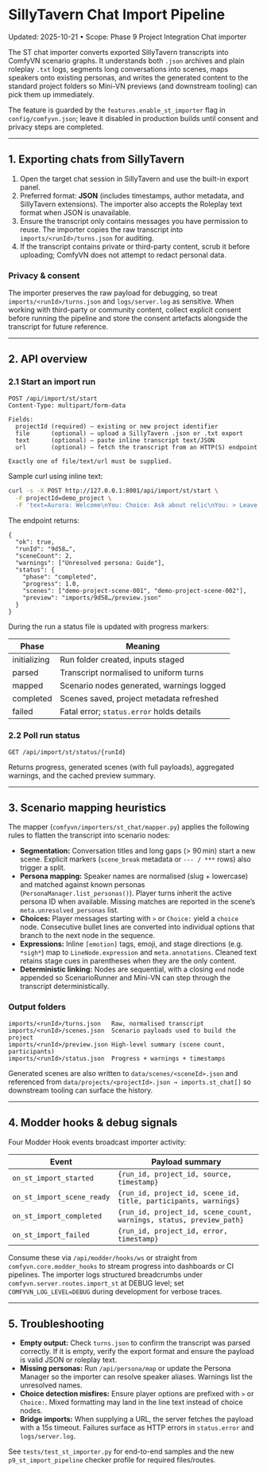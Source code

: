 # SillyTavern Chat Import Pipeline

Updated: 2025-10-21 • Scope: Phase 9 Project Integration Chat importer

The ST chat importer converts exported SillyTavern transcripts into
ComfyVN scenario graphs. It understands both `.json` archives and plain
roleplay `.txt` logs, segments long conversations into scenes, maps
speakers onto existing personas, and writes the generated content to the
standard project folders so Mini-VN previews (and downstream tooling)
can pick them up immediately.

The feature is guarded by the `features.enable_st_importer` flag in
`config/comfyvn.json`; leave it disabled in production builds until
consent and privacy steps are completed.

---

## 1. Exporting chats from SillyTavern

1. Open the target chat session in SillyTavern and use the built-in
   export panel.
2. Preferred format: **JSON** (includes timestamps, author metadata, and
   SillyTavern extensions). The importer also accepts the Roleplay text
   format when JSON is unavailable.
3. Ensure the transcript only contains messages you have permission to
   reuse. The importer copies the raw transcript into
   `imports/<runId>/turns.json` for auditing.
4. If the transcript contains private or third-party content, scrub it
   before uploading; ComfyVN does not attempt to redact personal data.

### Privacy & consent

The importer preserves the raw payload for debugging, so treat
`imports/<runId>/turns.json` and `logs/server.log` as sensitive. When
working with third-party or community content, collect explicit consent
before running the pipeline and store the consent artefacts alongside
the transcript for future reference.

---

## 2. API overview

### 2.1 Start an import run

```
POST /api/import/st/start
Content-Type: multipart/form-data

Fields:
  projectId (required) – existing or new project identifier
  file      (optional) – upload a SillyTavern .json or .txt export
  text      (optional) – paste inline transcript text/JSON
  url       (optional) – fetch the transcript from an HTTP(S) endpoint

Exactly one of file/text/url must be supplied.
```

Sample curl using inline text:

```bash
curl -s -X POST http://127.0.0.1:8001/api/import/st/start \
  -F projectId=demo_project \
  -F 'text=Aurora: Welcome\nYou: Choice: Ask about relic\nYou: > Leave' | jq
```

The endpoint returns:

```jsonc
{
  "ok": true,
  "runId": "9d58…",
  "sceneCount": 2,
  "warnings": ["Unresolved persona: Guide"],
  "status": {
    "phase": "completed",
    "progress": 1.0,
    "scenes": ["demo-project-scene-001", "demo-project-scene-002"],
    "preview": "imports/9d58…/preview.json"
  }
}
```

During the run a status file is updated with progress markers:

| Phase       | Meaning                                   |
|-------------|-------------------------------------------|
| initializing| Run folder created, inputs staged         |
| parsed      | Transcript normalised to uniform turns    |
| mapped      | Scenario nodes generated, warnings logged |
| completed   | Scenes saved, project metadata refreshed  |
| failed      | Fatal error; `status.error` holds details |

### 2.2 Poll run status

```
GET /api/import/st/status/{runId}
```

Returns progress, generated scenes (with full payloads), aggregated
warnings, and the cached preview summary.

---

## 3. Scenario mapping heuristics

The mapper (`comfyvn/importers/st_chat/mapper.py`) applies the
following rules to flatten the transcript into scenario nodes:

- **Segmentation:** Conversation titles and long gaps (> 90 min) start a
  new scene. Explicit markers (`scene_break` metadata or `--- / ***` rows)
  also trigger a split.
- **Persona mapping:** Speaker names are normalised (slug + lowercase)
  and matched against known personas (`PersonaManager.list_personas()`).
  Player turns inherit the active persona ID when available. Missing
  matches are reported in the scene’s `meta.unresolved_personas` list.
- **Choices:** Player messages starting with `>` or `Choice:` yield a
  `choice` node. Consecutive bullet lines are converted into individual
  options that branch to the next node in the sequence.
- **Expressions:** Inline `[emotion]` tags, emoji, and stage directions
  (e.g. `*sigh*`) map to `LineNode.expression` and `meta.annotations`.
  Cleaned text retains stage cues in parentheses when they are the only
  content.
- **Deterministic linking:** Nodes are sequential, with a closing
  `end` node appended so ScenarioRunner and Mini-VN can step through the
  transcript deterministically.

### Output folders

```
imports/<runId>/turns.json   Raw, normalised transcript
imports/<runId>/scenes.json  Scenario payloads used to build the project
imports/<runId>/preview.json High-level summary (scene count, participants)
imports/<runId>/status.json  Progress + warnings + timestamps
```

Generated scenes are also written to `data/scenes/<sceneId>.json` and
referenced from `data/projects/<projectId>.json → imports.st_chat[]` so
downstream tooling can surface the history.

---

## 4. Modder hooks & debug signals

Four Modder Hook events broadcast importer activity:

| Event                      | Payload summary                                  |
|----------------------------|---------------------------------------------------|
| `on_st_import_started`     | `{run_id, project_id, source, timestamp}`         |
| `on_st_import_scene_ready` | `{run_id, project_id, scene_id, title, participants, warnings}` |
| `on_st_import_completed`   | `{run_id, project_id, scene_count, warnings, status, preview_path}` |
| `on_st_import_failed`      | `{run_id, project_id, error, timestamp}`          |

Consume these via `/api/modder/hooks/ws` or straight from
`comfyvn.core.modder_hooks` to stream progress into dashboards or CI
pipelines. The importer logs structured breadcrumbs under
`comfyvn.server.routes.import_st` at DEBUG level; set
`COMFYVN_LOG_LEVEL=DEBUG` during development for verbose traces.

---

## 5. Troubleshooting

- **Empty output:** Check `turns.json` to confirm the transcript was
  parsed correctly. If it is empty, verify the export format and ensure
  the payload is valid JSON or roleplay text.
- **Missing personas:** Run `/api/persona/map` or update the Persona
  Manager so the importer can resolve speaker aliases. Warnings list the
  unresolved names.
- **Choice detection misfires:** Ensure player options are prefixed with
  `>` or `Choice:`. Mixed formatting may land in the line text instead of
  choice nodes.
- **Bridge imports:** When supplying a URL, the server fetches the
  payload with a 15s timeout. Failures surface as HTTP errors in
  `status.error` and `logs/server.log`.

See `tests/test_st_importer.py` for end-to-end samples and the new
`p9_st_import_pipeline` checker profile for required files/routes.
